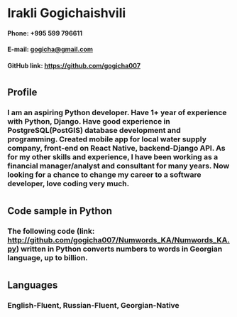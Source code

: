 # Irakli Gogichaishvili
#### Phone: +995 599 796611
#### E-mail: gogicha@gmail.com
#### GitHub link: https://github.com/gogicha007
#
## Profile
### I am an aspiring Python developer. Have 1+ year of experience with Python, Django. Have good experience in PostgreSQL(PostGIS) database development and programming. Created mobile app for local water supply company, front-end on React Native, backend-Django API. As for my other skills and experience, I have been working as a financial manager/analyst and consultant for many years. Now looking for a chance to change my career to a software developer, love coding very much.
#
## Code sample in Python
### The following code (link: http://github.com/gogicha007/Numwords_KA/Numwords_KA.py) written in Python converts numbers to words in Georgian language, up to billion.
#
## Languages
### English-Fluent, Russian-Fluent, Georgian-Native
